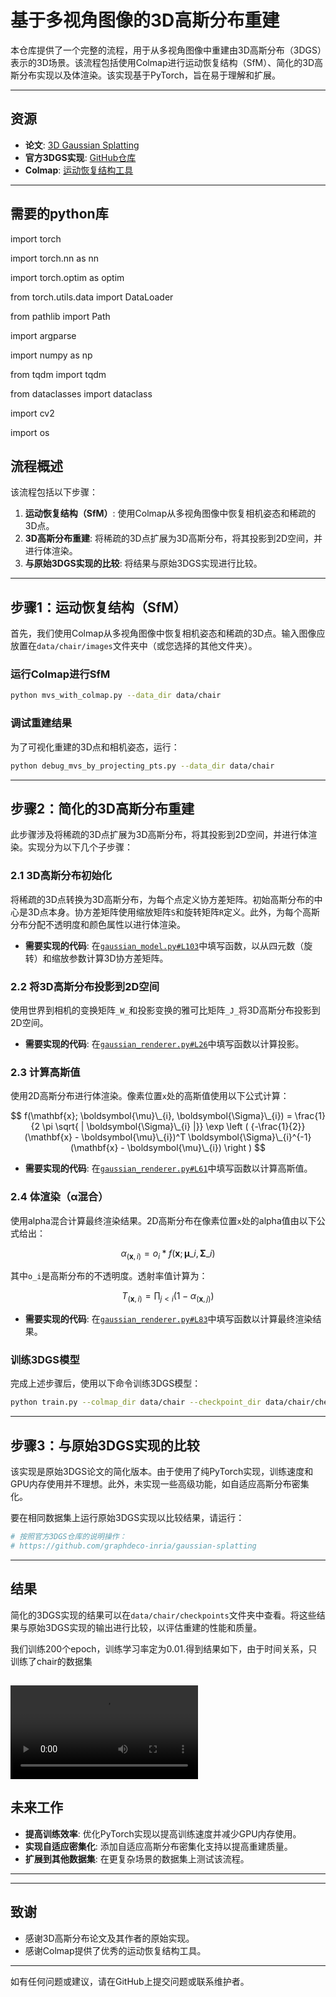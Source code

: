 # 基于多视角图像的3D高斯分布重建

本仓库提供了一个完整的流程，用于从多视角图像中重建由3D高斯分布（3DGS）表示的3D场景。该流程包括使用Colmap进行运动恢复结构（SfM）、简化的3D高斯分布实现以及体渲染。该实现基于PyTorch，旨在易于理解和扩展。

---

## 资源

- **论文**: [3D Gaussian Splatting](https://repo-sam.inria.fr/fungraph/3d-gaussian-splatting/)
- **官方3DGS实现**: [GitHub仓库](https://github.com/graphdeco-inria/gaussian-splatting)
- **Colmap**: [运动恢复结构工具](https://colmap.github.io/index.html)

---

## 需要的python库
import torch

import torch.nn as nn

import torch.optim as optim

from torch.utils.data import DataLoader

from pathlib import Path

import argparse

import numpy as np

from tqdm import tqdm

from dataclasses import dataclass

import cv2

import os

## 流程概述

该流程包括以下步骤：

1. **运动恢复结构（SfM）**: 使用Colmap从多视角图像中恢复相机姿态和稀疏的3D点。
2. **3D高斯分布重建**: 将稀疏的3D点扩展为3D高斯分布，将其投影到2D空间，并进行体渲染。
3. **与原始3DGS实现的比较**: 将结果与原始3DGS实现进行比较。

---

## 步骤1：运动恢复结构（SfM）

首先，我们使用Colmap从多视角图像中恢复相机姿态和稀疏的3D点。输入图像应放置在`data/chair/images`文件夹中（或您选择的其他文件夹）。

### 运行Colmap进行SfM
```bash
python mvs_with_colmap.py --data_dir data/chair
```

### 调试重建结果
为了可视化重建的3D点和相机姿态，运行：
```bash
python debug_mvs_by_projecting_pts.py --data_dir data/chair
```

---

## 步骤2：简化的3D高斯分布重建

此步骤涉及将稀疏的3D点扩展为3D高斯分布，将其投影到2D空间，并进行体渲染。实现分为以下几个子步骤：

### 2.1 3D高斯分布初始化
将稀疏的3D点转换为3D高斯分布，为每个点定义协方差矩阵。初始高斯分布的中心是3D点本身。协方差矩阵使用缩放矩阵`S`和旋转矩阵`R`定义。此外，为每个高斯分布分配不透明度和颜色属性以进行体渲染。

- **需要实现的代码**: 在[`gaussian_model.py#L103`](gaussian_model.py#L103)中填写函数，以从四元数（旋转）和缩放参数计算3D协方差矩阵。

### 2.2 将3D高斯分布投影到2D空间
使用世界到相机的变换矩阵`_W_`和投影变换的雅可比矩阵`_J_`将3D高斯分布投影到2D空间。

- **需要实现的代码**: 在[`gaussian_renderer.py#L26`](gaussian_renderer.py#L26)中填写函数以计算投影。

### 2.3 计算高斯值
使用2D高斯分布进行体渲染。像素位置`x`处的高斯值使用以下公式计算：

$$
f(\mathbf{x}; \boldsymbol{\mu}\_{i}, \boldsymbol{\Sigma}\_{i}) = \frac{1}{2 \pi \sqrt{ | \boldsymbol{\Sigma}\_{i} |}} \exp \left ( {-\frac{1}{2}} (\mathbf{x} - \boldsymbol{\mu}\_{i})^T \boldsymbol{\Sigma}\_{i}^{-1} (\mathbf{x} - \boldsymbol{\mu}\_{i}) \right )
$$

- **需要实现的代码**: 在[`gaussian_renderer.py#L61`](gaussian_renderer.py#L61)中填写函数以计算高斯值。

### 2.4 体渲染（α混合）
使用alpha混合计算最终渲染结果。2D高斯分布在像素位置`x`处的alpha值由以下公式给出：

$$
\alpha_{(\mathbf{x}, i)} = o_i * f(\mathbf{x}; \boldsymbol{\mu}\_{i}, \boldsymbol{\Sigma}\_{i})
$$

其中`o_i`是高斯分布的不透明度。透射率值计算为：

$$
T_{(\mathbf{x}, i)} = \prod_{j \lt i} (1 - \alpha_{(\mathbf{x}, j)})
$$

- **需要实现的代码**: 在[`gaussian_renderer.py#L83`](gaussian_renderer.py#L83)中填写函数以计算最终渲染结果。

### 训练3DGS模型
完成上述步骤后，使用以下命令训练3DGS模型：
```bash
python train.py --colmap_dir data/chair --checkpoint_dir data/chair/checkpoints
```

---

## 步骤3：与原始3DGS实现的比较

该实现是原始3DGS论文的简化版本。由于使用了纯PyTorch实现，训练速度和GPU内存使用并不理想。此外，未实现一些高级功能，如自适应高斯分布密集化。

要在相同数据集上运行原始3DGS实现以比较结果，请运行：
```bash
# 按照官方3DGS仓库的说明操作：
# https://github.com/graphdeco-inria/gaussian-splatting
```

---

## 结果

简化的3DGS实现的结果可以在`data/chair/checkpoints`文件夹中查看。将这些结果与原始3DGS实现的输出进行比较，以评估重建的性能和质量。

我们训练200个epoch，训练学习率定为0.01.得到结果如下，由于时间关系，只训练了chair的数据集

![result](https://github.com/zhangkey888/ustc_diphw/releases/download/1.0.0/f14baad14264de7a76652e6923e1a4f5.mp4)
---

## 未来工作

- **提高训练效率**: 优化PyTorch实现以提高训练速度并减少GPU内存使用。
- **实现自适应密集化**: 添加自适应高斯分布密集化支持以提高重建质量。
- **扩展到其他数据集**: 在更复杂场景的数据集上测试该流程。

---



---

## 致谢

- 感谢3D高斯分布论文及其作者的原始实现。
- 感谢Colmap提供了优秀的运动恢复结构工具。

---

如有任何问题或建议，请在GitHub上提交问题或联系维护者。
